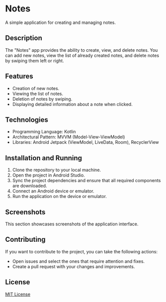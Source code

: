 # Notes

A simple application for creating and managing notes.

## Description

The "Notes" app provides the ability to create, view, and delete notes. You can add new notes, view the list of already created notes, and delete notes by swiping them left or right.

## Features

- Creation of new notes.
- Viewing the list of notes.
- Deletion of notes by swiping.
- Displaying detailed information about a note when clicked.

## Technologies

- Programming Language: Kotlin
- Architectural Pattern: MVVM (Model-View-ViewModel)
- Libraries: Android Jetpack (ViewModel, LiveData, Room), RecyclerView

## Installation and Running

1. Clone the repository to your local machine.
2. Open the project in Android Studio.
3. Sync the project dependencies and ensure that all required components are downloaded.
4. Connect an Android device or emulator.
5. Run the application on the device or emulator.

## Screenshots

This section showcases screenshots of the application interface.

## Contributing

If you want to contribute to the project, you can take the following actions:

- Open issues and select the ones that require attention and fixes.
- Create a pull request with your changes and improvements.

## License

[MIT License](LICENSE)
